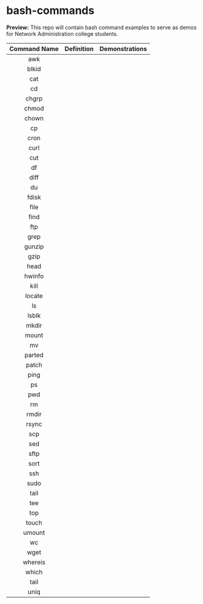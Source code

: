 # bash-commands
**Preview:** This repo will contain bash command examples to serve as demos for Network Administration college students.

| Command Name | Definition | Demonstrations |
| :---: | :---: | :---: |
| awk | |
| blkid | |  
| cat | |
| cd | |
| chgrp | |
| chmod | |
| chown | |
| cp | |
| cron | |  
| curl | |
| cut | |
| df | |
| diff | |
| du | |
| fdisk | |
| file | |  
| find | |
| ftp | |
| grep | |
| gunzip | |
| gzip | |
| head | |  
| hwinfo | |  
| kill | |
| locate | |
| ls | |
| lsblk | |  
| mkdir | |
| mount | |
| mv | |
| parted | |  
| patch | |
| ping | |
| ps | |
| pwd | |
| rm | |
| rmdir | |
| rsync | |
| scp | |
| sed | |
| sftp | |
| sort | |
| ssh | |
| sudo | |
| tail | |
| tee | |
| top | |
| touch | |
| umount | |
| wc | |
| wget | |
| whereis | |
| which | |
| tail | |
| uniq | |
